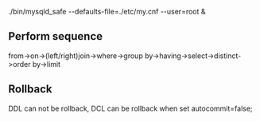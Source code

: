 ./bin/mysqld_safe --defaults-file=./etc/my.cnf --user=root &

## Perform sequence
from->on->(left/right)join->where->group by->having->select->distinct->order by->limit
## Rollback
DDL can not be rollback, DCL can be rollback when set autocommit=false;